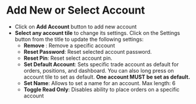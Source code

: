 # **Add New or Select Account**

- Click on **Add Account** button to add new account
- **Select any account tile** to change its settings. Click on the Settings button from the title to update the following settings:
  - **Remove** : Remove a specific account
  - **Reset Password**: Reset selected account password.
  - **Reset Pin**: Reset select account pin.
  - **Set Default Account**: Sets specific trade account as default for orders, positions, and dashboard. You can also long press on account tile to set as default. **One account MUST be set as default.**
  - **Set Name**: Allows to set a name for an account. Max length: 6
  - **Toggle Read Only**: Disables ability to place orders on a specific account
